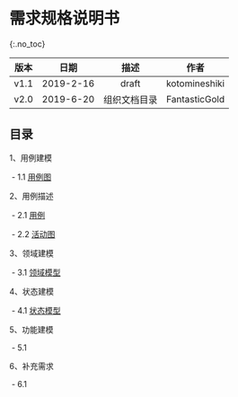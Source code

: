 # 需求规格说明书

{:.no_toc}

| 版本 |   日期    |     描述     |     作者      |
| :--: | :-------: | :----------: | :-----------: |
| v1.1 | 2019-2-16 |    draft     | kotomineshiki |
| v2.0 | 2019-6-20 | 组织文档目录 | FantasticGold |

## 目录

1、用例建模

​    - 1.1 [用例图](https://swsad.github.io/Dashboard/documents/usecase_diagram/usecase_diagram)

2、用例描述

​	- 2.1 [用例](https://swsad.github.io/Dashboard/documents/usecase_diagram/usecase)

​	- 2.2 [活动图](https://swsad.github.io/Dashboard/documents/usecase_diagram/activity_diagram)

3、领域建模

​	- 3.1 [领域模型](https://swsad.github.io/Dashboard/6-requirement-specification/3.1-domain-models)

4、状态建模

​	- 4.1 [状态模型](https://swsad.github.io/Dashboard/6-requirement-specification/4.1-state-models)

5、功能建模

​	- 5.1

6、补充需求

​	- 6.1